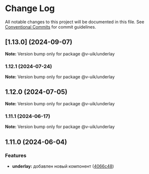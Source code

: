 # Change Log

All notable changes to this project will be documented in this file.
See [Conventional Commits](https://conventionalcommits.org) for commit guidelines.

## [1.13.0] (2024-09-07)

**Note:** Version bump only for package @v-uik/underlay





### 1.12.1 (2024-07-24)

**Note:** Version bump only for package @v-uik/underlay





## 1.12.0 (2024-07-05)

**Note:** Version bump only for package @v-uik/underlay





### 1.11.1 (2024-06-17)

**Note:** Version bump only for package @v-uik/underlay





## 1.11.0 (2024-06-04)


### Features

* **underlay:** добавлен новый компонент ([4066c48](#))
